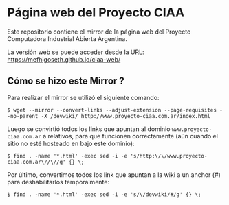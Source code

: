 # Página web del Proyecto CIAA

Este repositorio contiene el mirror de la página web del Proyecto Computadora Industrial Abierta Argentina.

La versión web se puede acceder desde la URL: https://mefhigoseth.github.io/ciaa-web/

## Cómo se hizo este Mirror ?

Para realizar el mirror se utilizó el siguiente comando:

```
$ wget --mirror --convert-links --adjust-extension --page-requisites --no-parent -X /devwiki/ http://www.proyecto-ciaa.com.ar/index.html
```

Luego se convirtió todos los links que apuntan al dominio `www.proyecto-ciaa.com.ar` a relativos, para que funcionen correctamente (aún cuando el sitio no esté hosteado en bajo este dominio):

```
$ find . -name '*.html' -exec sed -i -e 's/http:\/\/www.proyecto-ciaa.com.ar\//\//g' {} \;
```

Por último, convertimos todos los link que apuntan a la wiki a un anchor (#) para deshabilitarlos temporalmente:

```
$ find . -name '*.html' -exec sed -i -e 's/\/devwiki/#/g' {} \;
```